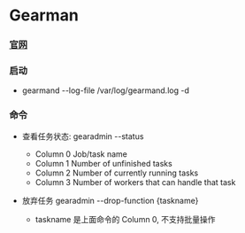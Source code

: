 # Gearman 

### [官网](http://gearman.org/)

### 启动
- gearmand --log-file /var/log/gearmand.log -d
### 命令
- 查看任务状态: gearadmin --status
    - Column 0​ Job/task name​
    - Column 1​ Number of unfinished tasks​
    - Column 2​ Number of currently running tasks​
    - Column 3​ Number of workers that can handle that task

- 放弃任务 gearadmin --drop-function {taskname}
    - taskname 是上面命令的 Column 0, 不支持批量操作